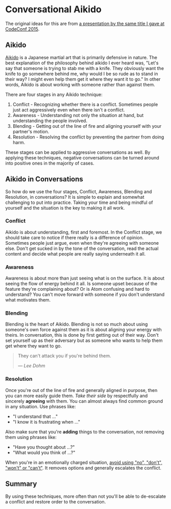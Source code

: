 # Conversational Aikido

The original ideas for this are from [a presentation by the same title I gave at CodeConf 2015](https://speakerdeck.com/leedohm/conversational-aikido-1).

## Aikido

[Aikido](https://en.wikipedia.org/wiki/Aikido) is a Japanese martial art that is primarily defensive in nature. The best explanation of the philosophy behind aikido I ever heard was, "Let's say that someone is trying to stab me with a knife. They obviously want the knife to go somewhere behind me, why would I be so rude as to stand in their way? I might even help them get it where they want it to go." In other words, Aikido is about working with someone rather than against them.

There are four stages in any Aikido technique:

1. Conflict - Recognizing whether there is a conflict. Sometimes people just act aggressively even when there isn't a conflict.
1. Awareness - Understanding not only the situation at hand, but understanding the people involved.
1. Blending - Getting out of the line of fire and aligning yourself with your partner's motion.
1. Resolution - Resolving the conflict by preventing the partner from doing harm.

These stages can be applied to aggressive conversations as well. By applying these techniques, negative conversations can be turned around into positive ones in the majority of cases.

## Aikido in Conversations

So how do we use the four stages, Conflict, Awareness, Blending and Resolution, in conversations? It is simple to explain and somewhat challenging to put into practice. Taking your time and being mindful of yourself and the situation is the key to making it all work.

### Conflict

Aikido is about understanding, first and foremost. In the Conflict stage, we should take care to notice if there really is a difference of opinion. Sometimes people just argue, even when they're agreeing with someone else. Don't get sucked in by the tone of the conversation, read the actual content and decide what people are really saying underneath it all.

### Awareness

Awareness is about more than just seeing what is on the surface. It is about seeing the flow of energy behind it all. Is someone upset because of the feature they're complaining about? Or is Atom confusing and hard to understand? You can't move forward with someone if you don't understand what motivates them.

### Blending

Blending is the heart of Aikido. Blending is not so much about using someone's own force against them as it is about aligning your energy with theirs. In conversation, this is done by first getting out of their way. Don't set yourself up as their adversary but as someone who wants to help them get where they want to go.

> They can't attack you if you're behind them.
>
> *&mdash; Lee Dohm*

### Resolution

Once you're out of the line of fire and generally aligned in purpose, then you can more easily guide them. *Take their side* by respectfully and sincerely **agreeing** with them. You can almost always find common ground in any situation. Use phrases like:

* "I understand that ..."
* "I know it is frustrating when ..."

Also make sure that you're **adding** things to the conversation, not removing them using phrases like:

* "Have you thought about ...?"
* "What would you think of ...?"

When you're in an emotionally charged situation, [avoid using "no", "don't", "won't" or "can't"](https://www.youtube.com/watch?v=GtARiQO8ljE). It removes options and generally escalates the conflict.

## Summary

By using these techniques, more often than not you'll be able to de-escalate a conflict and restore order to the conversation.
